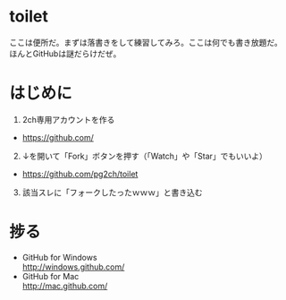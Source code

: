 # toilet
ここは便所だ。まずは落書きをして練習してみろ。ここは何でも書き放題だ。
ほんとGitHubは謎だらけだぜ。

# はじめに
1. 2ch専用アカウントを作る
 - https://github.com/
2. ↓を開いて「Fork」ボタンを押す（「Watch」や「Star」でもいいよ）
 - https://github.com/pg2ch/toilet
3. 該当スレに「フォークしたったｗｗｗ」と書き込む  


# 捗る
* GitHub for Windows  
http://windows.github.com/
* GitHub for Mac  
http://mac.github.com/

